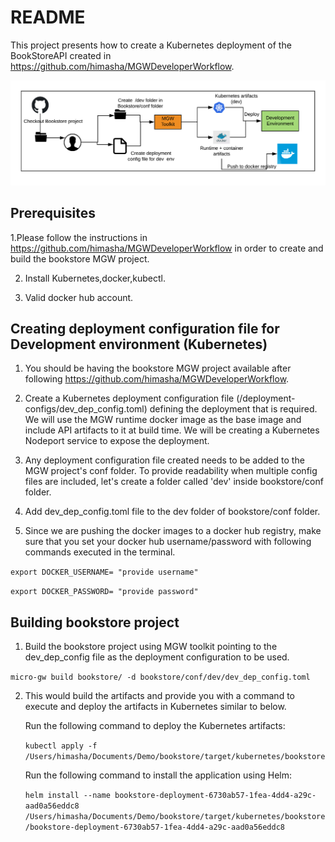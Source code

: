 README
==============================================================================
This project presents how to create a Kubernetes deployment of the BookStoreAPI created in https://github.com/himasha/MGWDeveloperWorkflow.

![Alt text](/resources/MGWOpsFlow.png?raw=true "Optional Title")

## Prerequisites

1.Please follow the instructions in https://github.com/himasha/MGWDeveloperWorkflow in order to create and build the bookstore MGW project. 

2. Install Kubernetes,docker,kubectl.

3. Valid docker hub account. 

## Creating deployment configuration file for Development environment (Kubernetes)

1. You should be having the bookstore MGW project available after following https://github.com/himasha/MGWDeveloperWorkflow.

1. Create a Kubernetes deployment configuration file (/deployment-configs/dev_dep_config.toml) defining the deployment that is required. We will use the MGW runtime docker image as the base image and include API artifacts to it at build time. We will be creating a Kubernetes Nodeport service to expose the deployment.  

2. Any deployment configuration file created needs to be added to the MGW project's conf folder. To provide readability when multiple config files are included, let's create a folder called 'dev' inside bookstore/conf folder. 

3. Add dev_dep_config.toml file to the dev folder of bookstore/conf folder.

4. Since we are pushing the docker images to a docker hub registry, make sure that you set your docker hub username/password with following commands executed in the terminal.

`export DOCKER_USERNAME= "provide username"`

`export DOCKER_PASSWORD= "provide password"`


## Building bookstore project

1. Build the bookstore project using MGW toolkit pointing to the dev_dep_config file as the deployment configuration to be used.

`micro-gw build bookstore/ -d bookstore/conf/dev/dev_dep_config.toml`

2. This would build the artifacts and provide you with a command to execute and deploy the artifacts in Kubernetes similar to below. 

   Run the following command to deploy the Kubernetes artifacts: 

	`kubectl apply -f /Users/himasha/Documents/Demo/bookstore/target/kubernetes/bookstore`


	Run the following command to install the application using Helm: 

	`helm install --name bookstore-deployment-6730ab57-1fea-4dd4-a29c-aad0a56eddc8 /Users/himasha/Documents/Demo/bookstore/target/kubernetes/bookstore/bookstore-deployment-6730ab57-1fea-4dd4-a29c-aad0a56eddc8`


